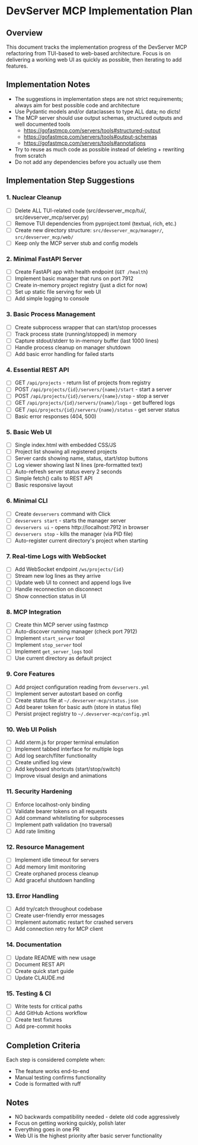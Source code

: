 # DevServer MCP Implementation Plan

## Overview

This document tracks the implementation progress of the DevServer MCP refactoring from TUI-based to web-based architecture. Focus is on delivering a working web UI as quickly as possible, then iterating to add features.

## Implementation Notes

- The suggestions in implementation steps are not strict requirements; always aim for best possible code and architecture
- Use Pydantic models and/or dataclasses to type ALL data; no dicts!
- The MCP server should use output schemas, structured outputs and well documented tools
  - https://gofastmcp.com/servers/tools#structured-output
  - https://gofastmcp.com/servers/tools#output-schemas
  - https://gofastmcp.com/servers/tools#annotations
- Try to reuse as much code as possible instead of deleting + rewriting from scratch
- Do not add any dependencies before you actually use them

## Implementation Step Suggestions

### 1. Nuclear Cleanup

- [ ] Delete ALL TUI-related code (src/devserver_mcp/tui/, src/devserver_mcp/server.py)
- [ ] Remove TUI dependencies from pyproject.toml (textual, rich, etc.)
- [ ] Create new directory structure: `src/devserver_mcp/manager/`, `src/devserver_mcp/web/`
- [ ] Keep only the MCP server stub and config models

### 2. Minimal FastAPI Server

- [ ] Create FastAPI app with health endpoint (`GET /health`)
- [ ] Implement basic manager that runs on port 7912
- [ ] Create in-memory project registry (just a dict for now)
- [ ] Set up static file serving for web UI
- [ ] Add simple logging to console

### 3. Basic Process Management

- [ ] Create subprocess wrapper that can start/stop processes
- [ ] Track process state (running/stopped) in memory
- [ ] Capture stdout/stderr to in-memory buffer (last 1000 lines)
- [ ] Handle process cleanup on manager shutdown
- [ ] Add basic error handling for failed starts

### 4. Essential REST API

- [ ] GET `/api/projects` - return list of projects from registry
- [ ] POST `/api/projects/{id}/servers/{name}/start` - start a server
- [ ] POST `/api/projects/{id}/servers/{name}/stop` - stop a server
- [ ] GET `/api/projects/{id}/servers/{name}/logs` - get buffered logs
- [ ] GET `/api/projects/{id}/servers/{name}/status` - get server status
- [ ] Basic error responses (404, 500)

### 5. Basic Web UI

- [ ] Single index.html with embedded CSS/JS
- [ ] Project list showing all registered projects
- [ ] Server cards showing name, status, start/stop buttons
- [ ] Log viewer showing last N lines (pre-formatted text)
- [ ] Auto-refresh server status every 2 seconds
- [ ] Simple fetch() calls to REST API
- [ ] Basic responsive layout

### 6. Minimal CLI

- [ ] Create `devservers` command with Click
- [ ] `devservers start` - starts the manager server
- [ ] `devservers ui` - opens http://localhost:7912 in browser
- [ ] `devservers stop` - kills the manager (via PID file)
- [ ] Auto-register current directory's project when starting

### 7. Real-time Logs with WebSocket

- [ ] Add WebSocket endpoint `/ws/projects/{id}`
- [ ] Stream new log lines as they arrive
- [ ] Update web UI to connect and append logs live
- [ ] Handle reconnection on disconnect
- [ ] Show connection status in UI

### 8. MCP Integration

- [ ] Create thin MCP server using fastmcp
- [ ] Auto-discover running manager (check port 7912)
- [ ] Implement `start_server` tool
- [ ] Implement `stop_server` tool
- [ ] Implement `get_server_logs` tool
- [ ] Use current directory as default project

### 9. Core Features

- [ ] Add project configuration reading from `devservers.yml`
- [ ] Implement server autostart based on config
- [ ] Create status file at `~/.devserver-mcp/status.json`
- [ ] Add bearer token for basic auth (store in status file)
- [ ] Persist project registry to `~/.devserver-mcp/config.yml`

### 10. Web UI Polish

- [ ] Add xterm.js for proper terminal emulation
- [ ] Implement tabbed interface for multiple logs
- [ ] Add log search/filter functionality
- [ ] Create unified log view
- [ ] Add keyboard shortcuts (start/stop/switch)
- [ ] Improve visual design and animations

### 11. Security Hardening

- [ ] Enforce localhost-only binding
- [ ] Validate bearer tokens on all requests
- [ ] Add command whitelisting for subprocesses
- [ ] Implement path validation (no traversal)
- [ ] Add rate limiting

### 12. Resource Management

- [ ] Implement idle timeout for servers
- [ ] Add memory limit monitoring
- [ ] Create orphaned process cleanup
- [ ] Add graceful shutdown handling

### 13. Error Handling

- [ ] Add try/catch throughout codebase
- [ ] Create user-friendly error messages
- [ ] Implement automatic restart for crashed servers
- [ ] Add connection retry for MCP client

### 14. Documentation

- [ ] Update README with new usage
- [ ] Document REST API
- [ ] Create quick start guide
- [ ] Update CLAUDE.md

### 15. Testing & CI

- [ ] Write tests for critical paths
- [ ] Add GitHub Actions workflow
- [ ] Create test fixtures
- [ ] Add pre-commit hooks

## Completion Criteria

Each step is considered complete when:

- The feature works end-to-end
- Manual testing confirms functionality
- Code is formatted with ruff

## Notes

- NO backwards compatibility needed - delete old code aggressively
- Focus on getting working quickly, polish later
- Everything goes in one PR
- Web UI is the highest priority after basic server functionality
